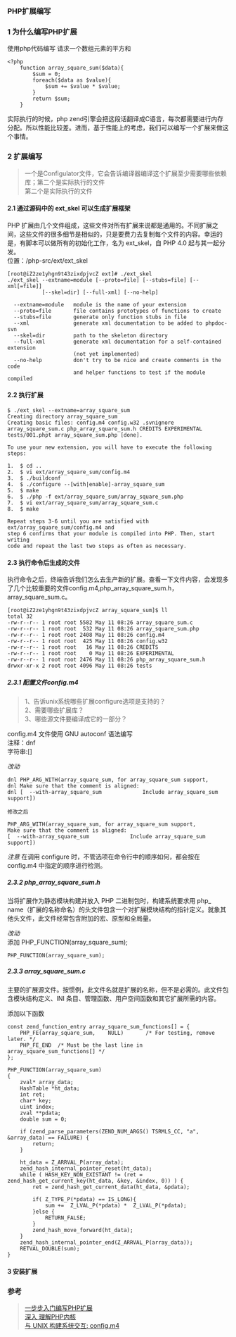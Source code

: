 ### PHP扩展编写

### 1 为什么编写PHP扩展
使用php代码编写 请求一个数组元素的平方和

    <?php
        function array_square_sum($data){
            $sum = 0;
            foreach($data as $value){
                $sum += $value * $value;
            }
            return $sum;
        }

实际执行的时候，php zend引擎会把这段话翻译成C语言，每次都需要进行内存分配。所以性能比较差。进而，基于性能上的考虑，我们可以编写一个扩展来做这个事情。

### 2 扩展编写 
> 一个是Configulator文件，它会告诉编译器编译这个扩展至少需要哪些依赖库；第二个是实际执行的文件  
> 第二个是实际执行的文件  

#### 2.1 通过源码中的 ext_skel 可以生成扩展框架
PHP 扩展由几个文件组成，这些文件对所有扩展来说都是通用的。不同扩展之间，这些文件的很多细节是相似的，只是要费力去复制每个文件的内容。幸运的是，有脚本可以做所有的初始化工作，名为 ext_skel，自 PHP 4.0 起与其一起分发。  
位置：/php-src/ext/ext_skel

    [root@iZ2ze1yhgn9t43zixdpjvcZ ext]# ./ext_skel 
    ./ext_skel --extname=module [--proto=file] [--stubs=file] [--xml[=file]]
               [--skel=dir] [--full-xml] [--no-help]

      --extname=module   module is the name of your extension
      --proto=file       file contains prototypes of functions to create
      --stubs=file       generate only function stubs in file
      --xml              generate xml documentation to be added to phpdoc-svn
      --skel=dir         path to the skeleton directory
      --full-xml         generate xml documentation for a self-contained extension
                         (not yet implemented)
      --no-help          don't try to be nice and create comments in the code
                         and helper functions to test if the module compiled


#### 2.2 执行扩展
    $ ./ext_skel --extname=array_square_sum
    Creating directory array_square_sum
    Creating basic files: config.m4 config.w32 .svnignore array_square_sum.c php_array_square_sum.h CREDITS EXPERIMENTAL tests/001.phpt array_square_sum.php [done].

    To use your new extension, you will have to execute the following steps:

    1.  $ cd ..
    2.  $ vi ext/array_square_sum/config.m4
    3.  $ ./buildconf
    4.  $ ./configure --[with|enable]-array_square_sum
    5.  $ make
    6.  $ ./php -f ext/array_square_sum/array_square_sum.php
    7.  $ vi ext/array_square_sum/array_square_sum.c
    8.  $ make

    Repeat steps 3-6 until you are satisfied with ext/array_square_sum/config.m4 and
    step 6 confirms that your module is compiled into PHP. Then, start writing
    code and repeat the last two steps as often as necessary.

#### 2.3 执行命令后生成的文件
执行命令之后，终端告诉我们怎么去生产新的扩展。查看一下文件内容，会发现多了几个比较重要的文件config.m4,php_array_square_sum.h，array_square_sum.c。

    [root@iZ2ze1yhgn9t43zixdpjvcZ array_square_sum]$ ll
    total 32
    -rw-r--r-- 1 root root 5582 May 11 08:26 array_square_sum.c
    -rw-r--r-- 1 root root  532 May 11 08:26 array_square_sum.php
    -rw-r--r-- 1 root root 2408 May 11 08:26 config.m4
    -rw-r--r-- 1 root root  425 May 11 08:26 config.w32
    -rw-r--r-- 1 root root   16 May 11 08:26 CREDITS
    -rw-r--r-- 1 root root    0 May 11 08:26 EXPERIMENTAL
    -rw-r--r-- 1 root root 2476 May 11 08:26 php_array_square_sum.h
    drwxr-xr-x 2 root root 4096 May 11 08:26 tests

##### 2.3.1 配置文件config.m4
> 1、告诉unix系统哪些扩展configure选项是支持的？  
> 2、需要哪些扩展库？  
> 3、哪些源文件要编译成它的一部分？  

config.m4 文件使用 GNU autoconf 语法编写  
注释：dnf  
字符串:[]  

*改动*
    
    dnl PHP_ARG_WITH(array_square_sum, for array_square_sum support,
    dnl Make sure that the comment is aligned:
    dnl [  --with-array_square_sum             Include array_square_sum support])
    
    修改之后  
    
    PHP_ARG_WITH(array_square_sum, for array_square_sum support,
    Make sure that the comment is aligned:
    [  --with-array_square_sum             Include array_square_sum support])

*注意*
在调用 configure 时，不管选项在命令行中的顺序如何，都会按在 config.m4 中指定的顺序进行检测。


##### 2.3.2 php_array_square_sum.h
当将扩展作为静态模块构建并放入 PHP 二进制包时，构建系统要求用 php_ name（扩展的名称命名）的头文件包含一个对扩展模块结构的指针定义。就象其他头文件，此文件经常包含附加的宏、原型和全局量。

*改动*  
添加 PHP_FUNCTION(array_square_sum);  

    PHP_FUNCTION(array_square_sum);
    
##### 2.3.3 array_square_sum.c
主要的扩展源文件。按惯例，此文件名就是扩展的名称，但不是必需的。此文件包含模块结构定义、INI 条目、管理函数、用户空间函数和其它扩展所需的内容。  

添加以下函数  

    const zend_function_entry array_square_sum_functions[] = { 
        PHP_FE(array_square_sum,    NULL)       /* For testing, remove later. */
        PHP_FE_END  /* Must be the last line in array_square_sum_functions[] */
    }; 

    PHP_FUNCTION(array_square_sum)
    {
        zval* array_data;
        HashTable *ht_data;
        int ret;
        char* key;
        uint index;
        zval **pdata;
        double sum = 0;

        if (zend_parse_parameters(ZEND_NUM_ARGS() TSRMLS_CC, "a", &array_data) == FAILURE) {
            return;
        }   

        ht_data = Z_ARRVAL_P(array_data);
        zend_hash_internal_pointer_reset(ht_data);
        while ( HASH_KEY_NON_EXISTANT != (ret = zend_hash_get_current_key(ht_data, &key, &index, 0)) ) { 
            ret = zend_hash_get_current_data(ht_data, &pdata);
        
            if( Z_TYPE_P(*pdata) == IS_LONG){
                sum +=  Z_LVAL_P(*pdata) *  Z_LVAL_P(*pdata);
            }else {
                RETURN_FALSE;
            }   
            zend_hash_move_forward(ht_data);
        }   
        zend_hash_internal_pointer_end(Z_ARRVAL_P(array_data));
        RETVAL_DOUBLE(sum);
    } 

#### 3 安装扩展
    
### 参考
> [一步步入门编写PHP扩展][1]  
> [深入 理解PHP内核][2]  
> [与 UNIX 构建系统交互: config.m4][3]  

[1]: http://www.open-open.com/lib/view/open1392188698114.html  
[2]: http://www.php-internals.com/book/?p=index  
[3]: http://php.net/manual/zh/internals2.buildsys.configunix.php
